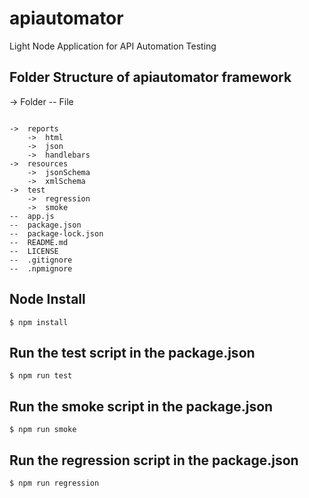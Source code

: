# apiautomator
Light Node Application for API Automation Testing

## Folder Structure of apiautomator framework

 -> Folder
 -- File 

```terminal

->  reports
    ->  html
    ->  json
    ->  handlebars
->  resources
    ->  jsonSchema
    ->  xmlSchema
->  test
    ->  regression
    ->  smoke
--  app.js
--  package.json
--  package-lock.json
--  README.md
--  LICENSE
--  .gitignore
--  .npmignore
```

## Node Install

```terminal
$ npm install
```

## Run the test script in the package.json
```terminal
$ npm run test
```


## Run the smoke script in the package.json
```terminal
$ npm run smoke
```


## Run the regression script in the package.json
```terminal
$ npm run regression
```
